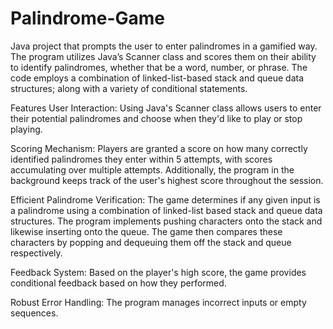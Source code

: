 # Palindrome-Game
Java project that prompts the user to enter palindromes in a gamified way. The program utilizes Java’s Scanner class and scores them on their ability to identify palindromes, whether that be a word, number, or phrase. The code employs a combination of linked-list-based stack and queue data structures; along with a variety of conditional statements.

Features
User Interaction: Using Java's Scanner class allows users to enter their potential palindromes and choose when they'd like to play or stop playing.

Scoring Mechanism: Players are granted a score on how many correctly identified palindromes they enter within 5 attempts, with scores accumulating over multiple attempts. Additionally, the program in the background keeps track of the user's highest score throughout the session.

Efficient Palindrome Verification: The game determines if any given input is a palindrome using a combination of linked-list based stack and queue data structures. The program implements pushing characters onto the stack and likewise inserting onto the queue. The game then compares these characters by popping and dequeuing them off the stack and queue respectively.

Feedback System: Based on the player's high score, the game provides conditional feedback based on how they performed.

Robust Error Handling: The program manages incorrect inputs or empty sequences.
